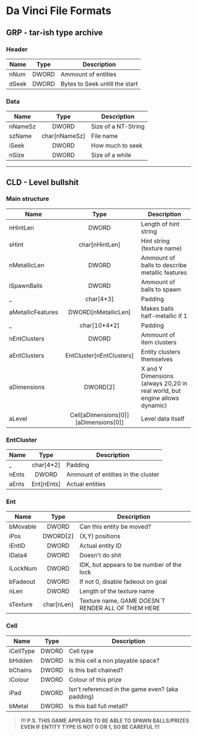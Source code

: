 # Da Vinci File Formats

## GRP - tar-ish type archive

### Header

| Name  | Type  | Description                    |
| ----- | :---: | ------------------------------ |
| nNum  | DWORD | Ammount of entities            |
| dSeek | DWORD | Bytes to Seek untill the start |

### Data

| Name    |      Type      | Description         |
| ------- | :------------: | ------------------- |
| nNameSz |     DWORD      | Size of a NT-String |
| szName  | char\[nNameSz] | File name           |
| iSeek   |     DWORD      | How much to seek    |
| nSize   |     DWORD      | Size of a while     |

---

## CLD - Level bullshit

### Main structure

| Name              |                   Type                   | Description                                                                |
| ----------------- | :--------------------------------------: | -------------------------------------------------------------------------- |
| nHintLen          |                  DWORD                   | Length of hint string                                                      |
| sHint             |             char\[nHintLen]              | Hint string (texture name)                                                 |
| nMetallicLen      |                  DWORD                   | Ammount of balls to describe metallic features                             |
| iSpawnBalls       |                  DWORD                   | Ammount of balls to spawn                                                  |
| _                 |                char\[4*3]                | Padding                                                                    |
| aMetallicFeatures |           DWORD\[nMetallicLen]           | Makes balls half-metallic if 1                                             |
| _                 |             char\[10\*4\*2]              | Padding                                                                    |
| nEntClusters      |                  DWORD                   | Ammount of item clusters                                                   |
| aEntClusters      |        EntCluster\[nEntClusters]         | Entity clusters themselves                                                 |
| aDimensions       |                DWORD\[2]                 | X and Y Dimensions (always 20,20 in real world, but engine allows dynamic) |
| aLevel            | Cell\[aDimensions\[0]]\[aDimensions\[0]] | Level data itself                                                          |

### EntCluster

| Name  |    Type     | Description                        |
| ----- | :---------: | ---------------------------------- |
| _     | char\[4*2]  | Padding                            |
| nEnts |    DWORD    | Ammount of entities in the cluster |
| aEnts | Ent\[nEnts] | Actual entities                    |

### Ent

| Name     |    Type     | Description                                         |
| -------- | :---------: | --------------------------------------------------- |
| bMovable |    DWORD    | Can this entity be moved?                           |
| iPos     |  DWORD\[2]  | (X,Y) positions                                     |
| iEntID   |    DWORD    | Actual entity ID                                    |
| iData4   |    DWORD    | Doesn't do shit                                     |
| iLockNum |    DWORD    | IDK, but appears to be number of the lock           |
| bFadeout |    DWORD    | If not 0, disable fadeout on goal                   |
| nLen     |    DWORD    | Length of the texture name                          |
| sTexture | char\[nLen] | Texture name, GAME DOESN\`T RENDER ALL OF THEM HERE |

### Cell

| Name      | Type  | Description                                      |
| --------- | :---: | ------------------------------------------------ |
| iCellType | DWORD | Cell type                                        |
| bHidden   | DWORD | Is this cell a non playable space?               |
| bChains   | DWORD | Is this ball chained?                            |
| iColour   | DWORD | Colour of this prize                             |
| iPad      | DWORD | Isn't referenced in the game even? (aka padding) |
| bMetal    | DWORD | Is this ball full metall?                        |

> **!!! P.S. THIS GAME APPEARS TO BE ABLE TO SPAWN BALLS/PRIZES EVEN IF ENTITY TYPE IS NOT 0 OR 1, SO BE CAREFUL !!!**
